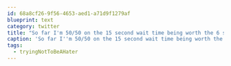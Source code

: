 ```yaml
---
id: 68a8cf26-9f56-4653-aed1-a71d9f1279af
blueprint: text
category: twitter
title: "So far I'm 50/50 on the 15 second wait time being worth the 6 second clip. #tryingNotToBeAHater"
caption: 'So far I''m 50/50 on the 15 second wait time being worth the 6 second clip. <span class="hashtag hashtag_local">#<a href="http://tweettemp.darylchymko.ca/?tag=tryingnottobeahater">tryingNotToBeAHater</a>'
tags:
  - tryingNotToBeAHater
---
```

